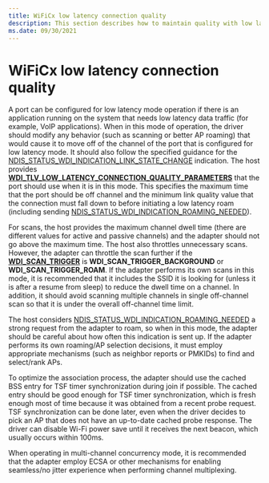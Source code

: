 ```yaml
---
title: WiFiCx low latency connection quality
description: This section describes how to maintain quality with low latency connections in WiFiCx
ms.date: 09/30/2021
---
```


# WiFiCx low latency connection quality


A port can be configured for low latency mode operation if there is an application running on the system that needs low latency data traffic (for example, VoIP applications). When in this mode of operation, the driver should modify any behavior (such as scanning or better AP roaming) that would cause it to move off of the channel of the port that is configured for low latency mode. It should also follow the specified guidance for the [NDIS\_STATUS\_WDI\_INDICATION\_LINK\_STATE\_CHANGE](./ndis-status-wdi-indication-link-state-change.md) indication. The host provides [**WDI\_TLV\_LOW\_LATENCY\_CONNECTION\_QUALITY\_PARAMETERS**](./wdi-tlv-low-latency-connection-quality-parameters.md) that the port should use when it is in this mode. This specifies the maximum time that the port should be off channel and the minimum link quality value that the connection must fall down to before initiating a low latency roam (including sending [NDIS\_STATUS\_WDI\_INDICATION\_ROAMING\_NEEDED](./ndis-status-wdi-indication-roaming-needed.md)).

For scans, the host provides the maximum channel dwell time (there are different values for active and passive channels) and the adapter should not go above the maximum time. The host also throttles unnecessary scans. However, the adapter can throttle the scan further if the [**WDI\_SCAN\_TRIGGER**](/windows-hardware/drivers/ddi/dot11wificxtypes/ne-dot11wificxtypes-wdi_scan_trigger) is **WDI\_SCAN\_TRIGGER\_BACKGROUND** or **WDI\_SCAN\_TRIGGER\_ROAM**. If the adapter performs its own scans in this mode, it is recommended that it includes the SSID it is looking for (unless it is after a resume from sleep) to reduce the dwell time on a channel. In addition, it should avoid scanning multiple channels in single off-channel scan so that it is under the overall off-channel time limit.

The host considers [NDIS\_STATUS\_WDI\_INDICATION\_ROAMING\_NEEDED](./ndis-status-wdi-indication-roaming-needed.md) a strong request from the adapter to roam, so when in this mode, the adapter should be careful about how often this indication is sent up. If the adapter performs its own roaming/AP selection decisions, it must employ appropriate mechanisms (such as neighbor reports or PMKIDs) to find and select/rank APs.

To optimize the association process, the adapter should use the cached BSS entry for TSF timer synchronization during join if possible. The cached entry should be good enough for TSF timer synchronization, which is fresh enough most of time because it was obtained from a recent probe request. TSF synchronization can be done later, even when the driver decides to pick an AP that does not have an up-to-date cached probe response. The driver can disable Wi-Fi power save until it receives the next beacon, which usually occurs within 100ms.

When operating in multi-channel concurrency mode, it is recommended that the adapter employ ECSA or other mechanisms for enabling seamless/no jitter experience when performing channel multiplexing.

 

